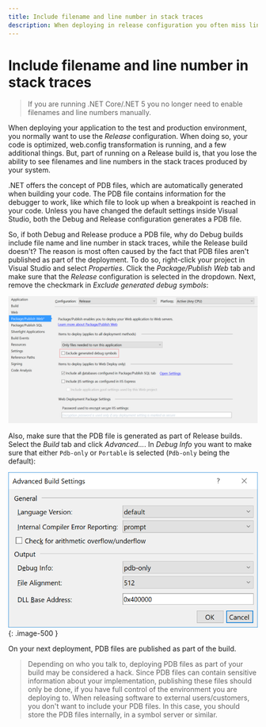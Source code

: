 ```yaml
---
title: Include filename and line number in stack traces
description: When deploying in release configuration you often miss line numbers in stack traces. Learn how to set it up using this small trick.
---
```


# Include filename and line number in stack traces

> If you are running .NET Core/.NET 5 you no longer need to enable filenames and line numbers manually.

When deploying your application to the test and production environment, you normally want to use the _Release_ configuration. When doing so, your code is optimized, web.config transformation is running, and a few additional things. But, part of running on a Release build is, that you lose the ability to see filenames and line numbers in the stack traces produced by your system.

.NET offers the concept of PDB files, which are automatically generated when building your code. The PDB file contains information for the debugger to work, like which file to look up when a breakpoint is reached in your code. Unless you have changed the default settings inside Visual Studio, both the Debug and Release configuration generates a PDB file.

So, if both Debug and Release produce a PDB file, why do Debug builds include file name and line number in stack traces, while the Release build doesn't? The reason is most often caused by the fact that PDB files aren't published as part of the deployment. To do so, right-click your project in Visual Studio and select _Properties_. Click the _Package/Publish Web_ tab and make sure that the _Release_ configuration is selected in the dropdown. Next, remove the checkmark in _Exclude generated debug symbols_:

![Exclude generated debug symbols](images/exclude_generated_debug_symbols.png)

Also, make sure that the PDB file is generated as part of Release builds. Select the _Build_ tab and click _Advanced..._. In _Debug Info_ you want to make sure that either `Pdb-only` or `Portable` is selected (`Pdb-only` being the default):

![Advanced build settings](images/advanced_build_settings.png){: .image-500 }

On your next deployment, PDB files are published as part of the build.

> Depending on who you talk to, deploying PDB files as part of your build may be considered a hack. Since PDB files can contain sensitive information about your implementation, publishing these files should only be done, if you have full control of the environment you are deploying to. When releasing software to external users/customers, you don't want to include your PDB files. In this case, you should store the PDB files internally, in a symbol server or similar.